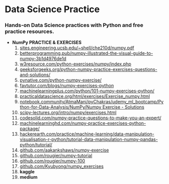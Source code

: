 # Data Science Practice

### Hands-on Data Science practices with Python and free practice resources.
- **NumPy PRACTICE &** **EXERCISES**
    1. [sites.engineering.ucsb.edu/~shell/che210d/numpy.pdf](https://sites.engineering.ucsb.edu/~shell/che210d/numpy.pdf)
    2. [betterprogramming.pub/numpy-illustrated-the-visual-guide-to-numpy-3b1d4976de1d](https://betterprogramming.pub/numpy-illustrated-the-visual-guide-to-numpy-3b1d4976de1d)
    3. [w3resource.com/python-exercises/numpy/index.php](https://w3resource.com/python-exercises/numpy/index.php)
    4. [geeksforgeeks.org/python-numpy-practice-exercises-questions-and-solutions/](https://geeksforgeeks.org/python-numpy-practice-exercises-questions-and-solutions/)
    5. [pynative.com/python-numpy-exercise/](https://pynative.com/python-numpy-exercise/)
    6. [favtutor.com/blogs/numpy-exercises-python](https://favtutor.com/blogs/numpy-exercises-python)
    7. [machinelearningplus.com/python/101-numpy-exercises-python/](https://machinelearningplus.com/python/101-numpy-exercises-python/)
    8. [practicaldatascience.org/html/exercises/Exercise_numpy.html](https://practicaldatascience.org/html/exercises/Exercise_numpy.html)
    9. [notebook.community/AtmaMani/pyChakras/udemy_ml_bootcamp/Python-for-Data-Analysis/NumPy/Numpy Exercise - Solutions](https://notebook.community/AtmaMani/pyChakras/udemy_ml_bootcamp/Python-for-Data-Analysis/NumPy/Numpy%20Exercise%20-%20Solutions)
    10. [scipy-lectures.org/intro/numpy/exercises.html](https://scipy-lectures.org/intro/numpy/exercises.html)
    11. [codesolid.com/numpy-practice-questions-to-make-you-an-expert/](https://codesolid.com/numpy-practice-questions-to-make-you-an-expert/)
    12. [machinelearninghd.com/numpy-practice-exercises-python-package/](https://machinelearninghd.com/numpy-practice-exercises-python-package/)
    13. [hackerearth.com/practice/machine-learning/data-manipulation-visualisation-r-python/tutorial-data-manipulation-numpy-pandas-python/tutorial/](https://hackerearth.com/practice/machine-learning/data-manipulation-visualisation-r-python/tutorial-data-manipulation-numpy-pandas-python/tutorial/)
    14. [github.com/aakankshaws/numpy-exercise](http://github.com/aakankshaws/numpy-exercise)
    15. [github.com/rougier/numpy-tutorial](http://github.com/rougier/numpy-tutorial)
    16. [github.com/rougier/numpy-100](https://github.com/rougier/numpy-100)
    17. [github.com/Kyubyong/numpy_exercises](http://github.com/Kyubyong/numpy_exercises)
    18. **kaggle**
    19. **medium**
